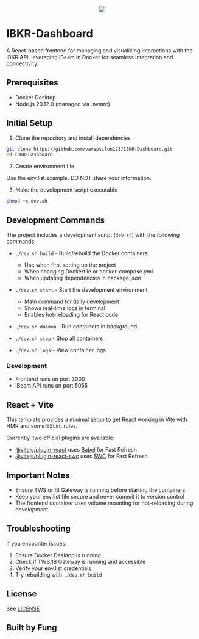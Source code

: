 <p align="center">
    <a href="https://opensource.org/licenses/Apache-2.0">
        <img src="https://img.shields.io/badge/License-Apache%202.0-blue.svg"/> 
    </a>
</p>

# IBKR-Dashboard
A React-based frontend for managing and visualizing interactions with the IBKR API, leveraging iBeam in Docker for seamless integration and connectivity.

## Prerequisites
- Docker Desktop
- Node.js 20.12.0 (managed via .nvmrc)

## Initial Setup

1. Clone the repository and install dependencies
```bash
git clone https://github.com/varepsilon123/IBKR-Dashboard.git
cd IBKR-Dashboard
```

2. Create environment file

Use the env.list.example. DO NOT share your information.

3. Make the development script executable
```bash
chmod +x dev.sh
```

## Development Commands

The project includes a development script (`dev.sh`) with the following commands:

- `./dev.sh build` - Build/rebuild the Docker containers
  - Use when first setting up the project
  - When changing Dockerfile or docker-compose.yml
  - When updating dependencies in package.json

- `./dev.sh start` - Start the development environment
  - Main command for daily development
  - Shows real-time logs in terminal
  - Enables hot-reloading for React code

- `./dev.sh daemon` - Run containers in background
- `./dev.sh stop` - Stop all containers
- `./dev.sh logs` - View container logs

### Development
- Frontend runs on port 3000
- iBeam API runs on port 5055

## React + Vite

This template provides a minimal setup to get React working in Vite with HMR and some ESLint rules.

Currently, two official plugins are available:

- [@vitejs/plugin-react](https://github.com/vitejs/vite-plugin-react/blob/main/packages/plugin-react/README.md) uses [Babel](https://babeljs.io/) for Fast Refresh
- [@vitejs/plugin-react-swc](https://github.com/vitejs/vite-plugin-react-swc) uses [SWC](https://swc.rs/) for Fast Refresh

## Important Notes

- Ensure TWS or IB Gateway is running before starting the containers
- Keep your env.list file secure and never commit it to version control
- The frontend container uses volume mounting for hot-reloading during development

## Troubleshooting

If you encounter issues:
1. Ensure Docker Desktop is running
2. Check if TWS/IB Gateway is running and accessible
3. Verify your env.list credentials
4. Try rebuilding with `./dev.sh build`

## License

See [LICENSE](https://github.com/varepsilon123/IBKR-Dashboard/blob/main/LICENSE)

## Built by Fung